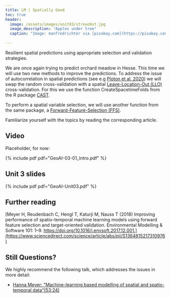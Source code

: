 ```yaml
---
title: LM | Spatially Good
toc: true
header:
  image: /assets/images/unit03/streuobst.jpg
  image_description: "Apples under tree"
  caption: "Image: manfredrichter via [pixabay.com](https://pixabay.com/de/photos/%C3%A4pfel-streuobst-obstbaum-apfelbaum-3684775/)"
 
---
```


Resilient spatial predictions using appropriate selection and validation strategies.

<!--more-->

We are once again trying to predict orchard meadow in Hesse. This time we will use two new methods to improve the predictions. To address the issue of autocorrelation in spatial predictions (see e.g [Ploton et al. 2020]( https://www.nature.com/articles/s41467-020-18321-y)) we will swap the random cross-validation with a spatial [Leave-Location-Out (LLO)](https://www.rdocumentation.org/packages/CAST/versions/0.5.1/topics/CreateSpacetimeFolds) cross-validation. For this we use the function CreateSpacetimeFolds from the R package [CAST]( https://cran.r-project.org/web/packages/CAST/CAST.pdf).  

To perform a spatial variable selection, we will use another function from the same package, a [Forward-Feature-Selection (FFS)](https://www.rdocumentation.org/packages/CAST/versions/0.2.0/topics/ffs). 

Familiarize yourself with the topics by reading the corresponding article.

## Video
Placeholder, for now:

{% include pdf pdf="GeoAI-03-01_Intro.pdf" %}


## Unit 3 slides

{% include pdf pdf="GeoAI-Unit03.pdf" %}


## Further reading
[Meyer H, Reudenbach C, Hengl T, Katurji M, Nauss T (2018) Improving performance of spatio-temporal machine learning models using forward feature selection and target-oriented validation. Environmental Modelling & Software 101: 1–9. https://doi.org/10.1016/j.envsoft.2017.12.001.](https://www.sciencedirect.com/science/article/abs/pii/S1364815217310976)


## Still Questions?
We highly recommend the following talk, which addresses the issues in more detail:

* [Hanna Meyer: "Machine-learning based modelling of spatial and spatio-temporal data"(53:24)](https://www.youtube.com/watch?v=QGjdS1igq78&t=2676s)